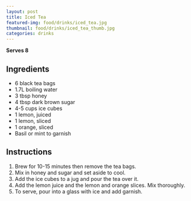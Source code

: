 ```yaml
---
layout: post
title: Iced Tea
featured-img: food/drinks/iced_tea.jpg
thumbnail: food/drinks/iced_tea_thumb.jpg
categories: drinks
---
```


**Serves 8**

## Ingredients

- 6 black tea bags
- 1.7L boiling water
- 3 tbsp honey
- 4 tbsp dark brown sugar
- 4-5 cups ice cubes
- 1 lemon, juiced
- 1 lemon, sliced
- 1 orange, sliced
- Basil or mint to garnish

## Instructions

1. Brew for 10-15 minutes then remove the tea bags.
1. Mix in honey and sugar and set aside to cool.
1. Add the ice cubes to a jug and pour the tea over it.  
1. Add the lemon juice and the lemon and orange slices. Mix thoroughly.
1. To serve, pour into a glass with ice and add garnish.
